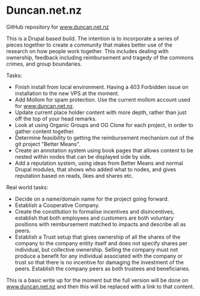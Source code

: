 Duncan.net.nz
======

GitHub repository for www.duncan.net.nz

This is a Drupal based build.
The intention is to incorporate a series of pieces together to create a community that makes better use of the research on how people work together. This includes dealing with ownership, feedback including reimbursement and tragedy of the commons crimes, and group boundaries.

Tasks:
- Finish install from local environment. Having a 403 Forbidden issue on installation to the new VPS at the moment.
- Add Mollom for spam protection. Use the current mollom account used for www.duncan.net.nz.
- Update current place holder content with more depth, rather than just off the top of your head remarks.
- Look at using Organic Groups and OG Clone for each project, in order to gather content together.
- Determine feasibility to getting the reimbursement mechanism out of the git project "Better Means".
- Create an annotation system using book pages that allows content to be nested within nodes that can be displayed side by side.
- Add a reputation system, using ideas from Better Means and normal Drupal modules, that shows who added what to nodes, and gives reputation based on reads, likes and shares etc. 

Real world tasks:
- Decide on a name/domain name for the project going forward.
- Establish a Cooperative Company.
- Create the constitution to formalise incentives and disincentives, establish that both employees and customers are both voluntary positions with reimbursement matched to impacts and describe all as peers.
- Establish a Trust setup that gives ownership of all the shares of the company to the company entity itself and does not specify shares per individual, but collective ownership. Selling the company must not produce a benefit for any individual associated with the company or trust so that there is no incentive for damaging the investment of the peers. Establish the company peers as both trustees and beneficiaries.
 

This is a basic write up for the moment but the full version will be done on www.duncan.net.nz and then this will be replaced with a link to that content.
